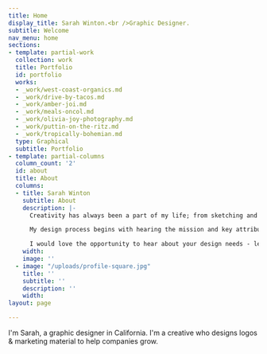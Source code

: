 ```yaml
---
title: Home
display_title: Sarah Winton.<br />Graphic Designer.
subtitle: Welcome
nav_menu: home
sections:
- template: partial-work
  collection: work
  title: Portfolio
  id: portfolio
  works:
  - _work/west-coast-organics.md
  - _work/drive-by-tacos.md
  - _work/amber-joi.md
  - _work/meals-oncol.md
  - _work/olivia-joy-photography.md
  - _work/puttin-on-the-ritz.md
  - _work/tropically-bohemian.md
  type: Graphical
  subtitle: Portfolio
- template: partial-columns
  column_count: '2'
  id: about
  title: About
  columns:
  - title: Sarah Winton
    subtitle: About
    description: |-
      Creativity has always been a part of my life; from sketching and painting as a kid, to discovering my love for graphic design. Now as a designer I have the opportunity to work with clients to create logos, complete visual identity systems, and marketing material. My passion is to create visuals that artfully and effectively achieves my clients goals, from non-profits, to brick and mortar shops, to entrepreneurs.

      My design process begins with hearing the mission and key attributes of your business. Then I collect inspiration, sketch, and create a presentation for you. Meeting deadlines and keeping good communication is very important to me. I continue to work till the project is artfully designed and meets my clients goals.

      I would love the opportunity to hear about your design needs - let me know, and I'll schedule a FREE consultation.
    width: 
    image: ''
  - image: "/uploads/profile-square.jpg"
    title: ''
    subtitle: ''
    description: ''
    width: 
layout: page

---
```

I'm Sarah, a graphic designer in California. I'm a creative who designs logos & marketing material to help companies grow.